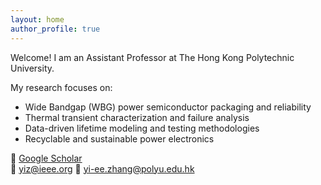 ```yaml
---
layout: home
author_profile: true
---
```


Welcome! I am an Assistant Professor at The Hong Kong Polytechnic University.

My research focuses on:
- Wide Bandgap (WBG) power semiconductor packaging and reliability
- Thermal transient characterization and failure analysis
- Data-driven lifetime modeling and testing methodologies
- Recyclable and sustainable power electronics

🔗 [Google Scholar](https://scholar.google.com/citations?user=eajvCuQAAAAJ&hl=en)  
📧 [yiz@ieee.org](mailto:yiz@ieee.org)
📧 [yi-ee.zhang@polyu.edu.hk](mailto:yi-ee.zhang@polyu.edu.hk)

